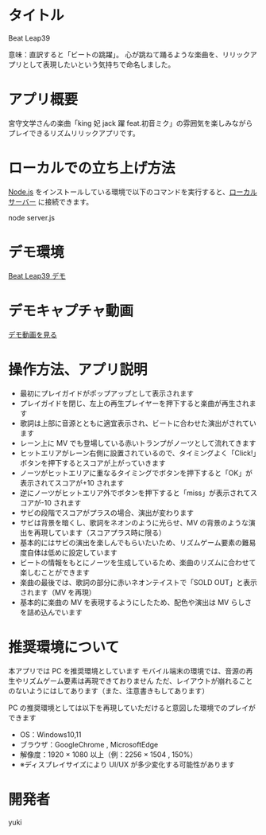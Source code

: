 # タイトル

Beat Leap39

意味：直訳すると「ビートの跳躍」。
心が跳ねて踊るような楽曲を、リリックアプリとして表現したいという気持ちで命名しました。

# アプリ概要

宮守文学さんの楽曲「king 妃 jack 躍 feat.初音ミク」の雰囲気を楽しみながらプレイできるリズムリリックアプリです。

# ローカルでの立ち上げ方法

[Node.js](https://nodejs.org/) をインストールしている環境で以下のコマンドを実行すると、[ローカルサーバー](http://localhost:3939/) に接続できます。

node server.js

# デモ環境

[Beat Leap39 デモ](https://yuuki-0206.github.io/beat-leap-demo/)

# デモキャプチャ動画

[デモ動画を見る](https://youtu.be/3XFAyXO4fII)

# 操作方法、アプリ説明

- 最初にプレイガイドがポップアップとして表示されます
- プレイガイドを閉じ、左上の再生プレイヤーを押下すると楽曲が再生されます
- 歌詞は上部に音源とともに適宜表示され、ビートに合わせた演出がされています
- レーン上に MV でも登場している赤いトランプがノーツとして流れてきます
- ヒットエリアがレーン右側に設置されているので、タイミングよく「Click!」ボタンを押下するとスコアが上がっていきます
- ノーツがヒットエリアに重なるタイミングでボタンを押下すると「OK」が表示されてスコアが+10 されます
- 逆にノーツがヒットエリア外でボタンを押下すると「miss」が表示されてスコアが-10 されます
- サビの段階でスコアがプラスの場合、演出が変わります
- サビは背景を暗くし、歌詞をネオンのように光らせ、MV の背景のような演出を再現しています（スコアプラス時に限る）
- 基本的にはサビの演出を楽しんでもらいたいため、リズムゲーム要素の難易度自体は低めに設定しています
- ビートの情報をもとにノーツを生成しているため、楽曲のリズムに合わせて楽しむことができます
- 楽曲の最後では、歌詞の部分に赤いネオンテイストで「SOLD OUT」と表示されます（MV を再現）
- 基本的に楽曲の MV を表現するようにしたため、配色や演出は MV らしさを詰め込んでいます

# 推奨環境について

本アプリでは PC を推奨環境としています
モバイル端末の環境では、音源の再生やリズムゲーム要素は再現できておりません
ただ、レイアウトが崩れることのないようにはしてあります（また、注意書きもしてあります）

PC の推奨環境としては以下を再現していただけると意図した環境でのプレイができます

- OS：Windows10,11
- ブラウザ：GoogleChrome , MicrosoftEdge
- 解像度：1920 × 1080 以上（例：2256 × 1504 , 150%）
- ※ディスプレイサイズにより UI/UX が多少変化する可能性があります

# 開発者

yuki
